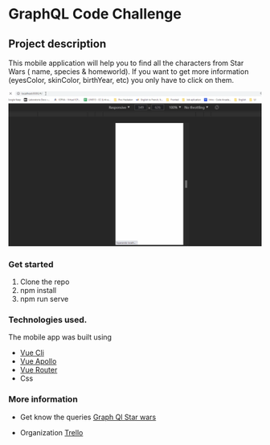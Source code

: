# GraphQL Code Challenge

## Project description

This mobile application will help you to  find all the characters from Star Wars ( name, species & homeworld). If you want to get more information (eyesColor, skinColor, birthYear, etc) you only have to click on them.

![Optional Text](/src/assets/starwars.gif)
### Get started

1. Clone the repo
2. npm install
3. npm run serve

### Technologies used.
The mobile app was built using

- [Vue Cli ](https://cli.vuejs.org/)
- [Vue Apollo](https://apollo.vuejs.org/)
- [Vue Router](https://cli.vuejs.org/)
- Css

### More information

- Get know the queries [Graph Ql Star wars](https://graphql.org/swapi-graphql?query=query%20getAllPeople%20%7B%0A%20%20allPeople%7B%0A%20%20%20%20people%20%7B%0A%20%20%20%20%20%20id%0A%20%20%20%20%20%20name%0A%20%20%20%20%20%20eyeColor%0A%20%20%20%20%20%20skinColor%0A%20%20%20%20%20%20hairColor%0A%20%20%20%20%20%20birthYear%0A%20%20%20%20%20%20homeworld%20%7B%0A%20%20%20%20%20%20%20%20name%0A%20%20%20%20%20%20%7D%0A%20%20%20%20%20species%7B%0A%20%20%20%20%20%20name%0A%20%20%20%20%7D%0A%20%20%20%20%20%20vehicleConnection%20%7B%0A%20%20%20%20%20%20%20%20vehicles%20%7B%0A%20%20%20%20%20%20%20%20%20%20name%0A%20%20%20%20%20%20%20%20%7D%0A%20%20%20%20%20%20%7D%0A%20%20%20%20%7D%0A%20%20%7D%0A%0A%7D%0A)

- Organization [Trello](https://trello.com/b/8dU6M9Ug/ravn-challenge)